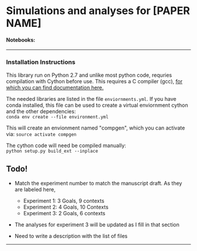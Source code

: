 # Simulations and analyses for [PAPER NAME]


#### Notebooks:



___


### Installation Instructions

This library run on Python 2.7 and unlike most python code, requries
 compilation with Cython before use. This requires a C compiler (gcc), 
 [for which you can find documentation here.](
 http://cython.readthedocs.io/en/latest/src/quickstart/install.html)  

 The needed libraries are listed in the file `enviornments.yml`. If you have conda installed,
  this file can be used to create a virtual enviornment cython and the other dependencies:  
 ```conda env create --file environment.yml```
 
 This will create an envionment named "compgen", which you can activate via:
 ```source activate compgen```

 The cython code will need be compiled manually:  
 ```python setup.py build_ext --inplace```  
  
## Todo!
* Match the experiment number to match the manuscript draft. As they are labeled here,  
    * Experiment 1: 3 Goals, 9 contexts
    * Experiment 2: 4 Goals, 10 Contexts
    * Experiment 3: 2 Goals, 6 contexts
    
* The analyses for experiment 3 will be updated as I fill in that section
* Need to write a description with the list of files
---
